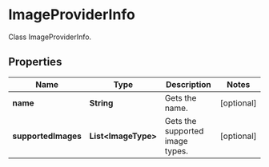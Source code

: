 

# ImageProviderInfo

Class ImageProviderInfo.

## Properties

| Name | Type | Description | Notes |
|------------ | ------------- | ------------- | -------------|
|**name** | **String** | Gets the name. |  [optional] |
|**supportedImages** | **List&lt;ImageType&gt;** | Gets the supported image types. |  [optional] |



